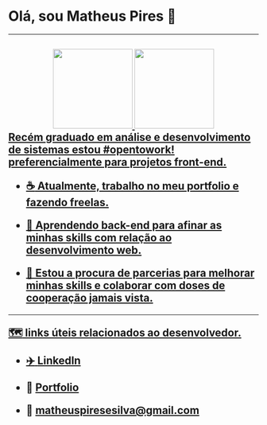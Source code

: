 
<h1>  Olá, sou Matheus Pires  👋 </h1>
<hr>
<h2>
<div align="center">
  <a href="https://github.com/matheuspisil">
  <img height="160em" src="https://github-readme-stats.vercel.app/api?username=matheuspisil&show_icons=true&theme=synthwave_all_commits=true&count_private=true"/>
  <img height="160em" src="https://github-readme-stats.vercel.app/api/top-langs/?username=matheuspisil&layout=compact&langs_count=7&theme=tokyonight"/>
</div>
Recém graduado em análise e desenvolvimento de sistemas estou #opentowork! preferencialmente para projetos front-end.<br>
  
- :coffee: Atualmente, trabalho no meu portfolio e fazendo freelas.<br>
  
- 🌱 Aprendendo back-end para afinar as minhas skills com relação ao desenvolvimento web.<br>
  
- 🤝 Estou a procura de parcerias para melhorar minhas skills e colaborar com doses de cooperação jamais vista.<br> 
<hr>

:world_map: links úteis relacionados ao desenvolvedor. 

- :airplane:  [LinkedIn](https://www.linkedin.com/in/matheus-pires-78753586/)

- :crescent_moon: <a href="https://loquacious-hummingbird-b4d3e1.netlify.app/">Portfolio</a>

- :1st_place_medal: matheuspiresesilva@gmail.com

</h2>
